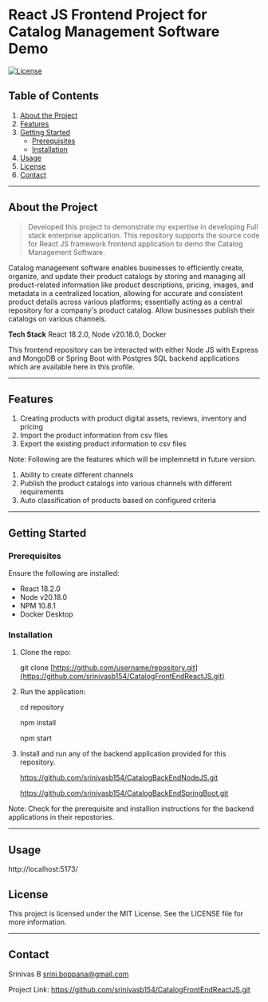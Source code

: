 # **React JS Frontend Project for Catalog Management Software Demo**

[![License](https://img.shields.io/badge/license-MIT-blue.svg)](LICENSE)

## **Table of Contents**

1. [About the Project](#about-the-project)
2. [Features](#features)
3. [Getting Started](#getting-started)
   - [Prerequisites](#prerequisites)
   - [Installation](#installation)
4. [Usage](#usage)
5. [License](#license)
6. [Contact](#contact)

---

## **About the Project**

> Developed this project to demonstrate my expertise in developing Full stack enterprise application.
> This repository supports the source code for React JS framework frontend application to demo the Catalog Management Software.

Catalog management software enables businesses to efficiently create, organize, and update their product catalogs by storing and managing all product-related information like product descriptions, pricing, images, and metadata in a centralized location, allowing for accurate and consistent product details across various platforms; essentially acting as a central repository for a company's product catalog. Allow businesses publish their catalogs on various channels.

**Tech Stack**
React 18.2.0, Node v20.18.0, Docker

This frontend repository can be interacted with either Node JS with Express and MongoDB or Spring Boot with Postgres SQL backend applications which are available here in this profile.

---

## **Features**
1. Creating products with product digital assets, reviews, inventory and pricing
2. Import the product information from csv files
3. Export the existing product information to csv files

Note: Following are the features which will be implemnetd in future version.
1. Ability to create different channels
2. Publish the product catalogs into various channels with different requirements
3. Auto classification of products based on configured criteria

---

## **Getting Started**

### **Prerequisites**

Ensure the following are installed:

- React 18.2.0
- Node v20.18.0
- NPM 10.8.1
- Docker Desktop

### **Installation**

1. Clone the repo:
   
   git clone [https://github.com/username/repository.git](https://github.com/srinivasb154/CatalogFrontEndReactJS.git)

2. Run the application:

   cd repository

   npm install

   npm start

3. Install and run any of the backend application provided for this repository.

   https://github.com/srinivasb154/CatalogBackEndNodeJS.git

   https://github.com/srinivasb154/CatalogBackEndSpringBoot.git

Note: Check for the prerequisite and installion instructions for the backend applications in their repostories.

---

## **Usage**

ht<span>tp://localhost:5173/

## **License**

This project is licensed under the MIT License. See the LICENSE file for more information.

---

## **Contact**

Srinivas B
srini.boppana@gmail.com

Project Link: https://github.com/srinivasb154/CatalogFrontEndReactJS.git




